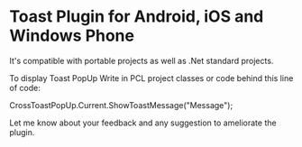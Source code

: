 # Toast Plugin for Android, iOS  and Windows Phone
It's compatible with portable projects as well as .Net standard projects.

To display Toast PopUp Write in PCL project classes or code behind  this line of code: 

CrossToastPopUp.Current.ShowToastMessage("Message");


Let me know about your feedback and any suggestion to ameliorate the plugin.
